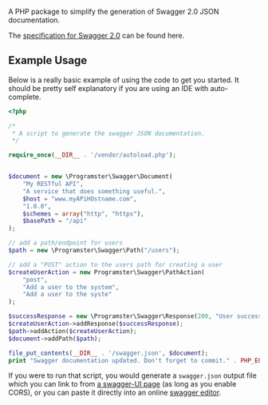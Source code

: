 A PHP package to simplify the generation of Swagger 2.0 JSON documentation.

The [specification for Swagger 2.0](https://github.com/OAI/OpenAPI-Specification/blob/master/versions/2.0.md) can be found here.

## Example Usage
Below is a really basic example of using the code to get you started. It should be pretty self explanatory if you 
are using an IDE with auto-complete.

```php
<?php

/* 
 * A script to generate the swagger JSON documentation.
 */

require_once(__DIR__ . '/vendor/autoload.php');


$document = new \Programster\Swagger\Document(
    "My RESTful API", 
    "A service that does something useful.", 
    $host = "www.myAPiHOstname.com", 
    "1.0.0", 
    $schemes = array("http", "https"), 
    $basePath = "/api"
);

// add a path/endpoint for users
$path = new \Programster\Swagger\Path("/users");

// add a "POST" action to the users path for creating a user
$createUserAction = new Programster\Swagger\PathAction(
    "post", 
    "Add a user to the system", 
    "Add a user to the syste"
);

$successResponse = new \Programster\Swagger\Response(200, "User successfully created.");
$createUserAction->addResponse($successResponse);
$path->addAction($createUserAction);
$document->addPath($path);

file_put_contents(__DIR__ . '/swagger.json', $document);
print "Swagger documentation updated. Don't forget to commit." . PHP_EOL;
```

If you were to run that script, you would generate a `swagger.json` output file which you can link to from 
[a swagger-UI page](https://petstore.swagger.io/) (as long as you enable CORS), or you can paste it directly into an 
online [swagger editor](https://editor.swagger.io/).